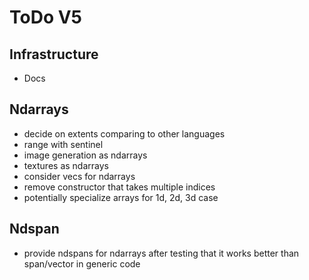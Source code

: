 # ToDo V5

## Infrastructure

- Docs

## Ndarrays

- decide on extents comparing to other languages
- range with sentinel
- image generation as ndarrays
- textures as ndarrays
- consider vecs for ndarrays
- remove constructor that takes multiple indices
- potentially specialize arrays for 1d, 2d, 3d case

## Ndspan

- provide ndspans for ndarrays after testing that it works better than
  span/vector in generic code
